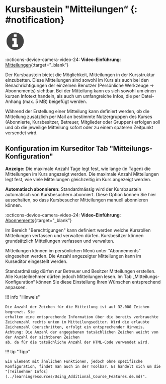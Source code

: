 # Kursbaustein "Mitteilungen“ {: #notification}

![mitteilung.png](assets/infomessage.png)

:octicons-device-camera-video-24: **Video-Einführung**: [Mitteilungen](<https://www.youtube.com/embed/3tAj19Avfkk>){:target="_blank”}

Der Kursbaustein bietet die Möglichkeit, Mitteilungen in der Kursstruktur
einzubetten. Diese Mitteilungen sind sowohl im Kurs als auch bei den
Benachrichtigungen der einzelnen Benutzer (Persönliche Werkzeuge -> Abonnements) sichtbar. Bei der Mitteilung kann es
sich sowohl um einen kurzen Infotext handeln, als auch um umfangreiche Infos,
die per Datei-Anhang (max. 5 MB) beigefügt werden. 

Während der Erstellung
einer Mitteilung kann definiert werden, ob die Mitteilung zusätzlich per Mail
an bestimmte Nutzergruppen des Kurses (Abonnierte, Kursbesitzer, Betreuer,
Mitglieder oder Gruppen) erfolgen soll und ob die jeweilige Mitteilung sofort oder zu einem späteren Zeitpunkt versendet wird.

## Konfiguration im Kurseditor Tab "Mitteilungs-Konfiguration"

 **Anzeige:** Die maximale Anzahl Tage legt fest, wie lange (in Tagen) die
Mitteilungen im Kurs angezeigt werden. Die maximale Anzahl Mitteilungen legt
fest, wie viele Mitteilungen gleichzeitig im Kurs angezeigt werden.

 **Automatisch abonnieren:** Standardmässig wird der Kursbaustein automatisch
von Kursbesuchern abonniert. Diese Option können Sie hier ausschalten, so dass
Kursbesucher Mitteilungen manuell abonnieren können.

:octicons-device-camera-video-24: **Video-Einführung**: [Abonnements](<https://www.youtube.com/embed/h9gOqt7TR7Q>){:target="_blank”}

Im Bereich "Berechtigungen" kann definiert werden welche Kursrollen Mitteilungen verfassen und verwalten dürfen. Kursbesitzer können grundsätzlich Mitteilungen verfassen und verwalten.

Mitteilungen können im persönlichen Menü unter "Abonnements" eingesehen
werden. Die Anzahl angezeigter Mitteilungen kann im Kurseditor eingestellt
werden.

Standardmässig dürfen nur Betreuer und Besitzer Mitteilungen erstellen. Alle
Kursteilnehmer dürfen jedoch Mitteilungen lesen. Im Tab „Mitteilungs-
Konfiguration“ können Sie diese Einstellung Ihren Wünschen entsprechend
anpassen.

!!! info "Hinweis"

    Die Anzahl der Zeichen für die Mitteilung ist auf 32.000 Zeichen begrenzt. Sie
    erhalten eine entsprechende Information über die bereits verbrauchte
    Zeichenzahl rechts unten im Mitteilungseditor. Wird die erlaubte Zeichenzahl überschritten, erfolgt ein entsprechender Hinweis. Achtung: Die Anzahl der angegebenen tatsächlichen Zeichen weicht von der Anzahl der sichtbaren Zeichen
    ab, da für die tatsächliche Anzahl der HTML-Code verwendet wird.

!!! tip "Tipp"

    Ein Element mit ähnlichen Funktionen, jedoch ohne spezifische Konfiguration, findet man auch in der Toolbar. Es handelt sich um die "[Teilnehmer Infos](../learningresources/Using_Additional_Course_Features.de.md)".

